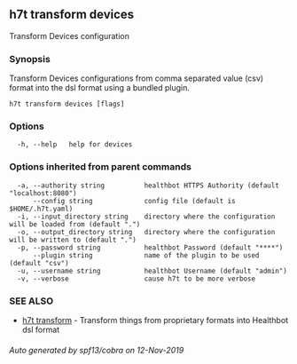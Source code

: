 ## h7t transform devices

Transform Devices configuration

### Synopsis

Transform Devices configurations from comma separated value (csv) format into the dsl format using a bundled plugin.

```
h7t transform devices [flags]
```

### Options

```
  -h, --help   help for devices
```

### Options inherited from parent commands

```
  -a, --authority string          healthbot HTTPS Authority (default "localhost:8080")
      --config string             config file (default is $HOME/.h7t.yaml)
  -i, --input_directory string    directory where the configuration will be loaded from (default ".")
  -o, --output_directory string   directory where the configuration will be written to (default ".")
  -p, --password string           healthbot Password (default "****")
      --plugin string             name of the plugin to be used (default "csv")
  -u, --username string           healthbot Username (default "admin")
  -v, --verbose                   cause h7t to be more verbose
```

### SEE ALSO

* [h7t transform](h7t_transform.md)	 - Transform things from proprietary formats into Healthbot dsl format

###### Auto generated by spf13/cobra on 12-Nov-2019
